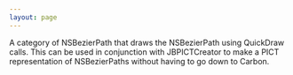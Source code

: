 ```yaml
---
layout: page
---
```


A category of NSBezierPath that draws the NSBezierPath using QuickDraw calls. This can be used in conjunction with JBPICTCreator to make a PICT representation of NSBezierPaths without having to go down to Carbon.
